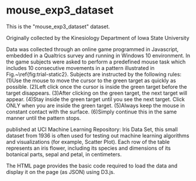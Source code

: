# mouse_exp3_dataset

This is the "mouse_exp3_dataset" dataset. 

Originally collected by the Kinesiology Department of Iowa State University


Data was collected through an online game programmed in Javascript, embedded in a Qualtrics survey and running in Windows 10 environment. In the game subjects were asked to perform a predefined mouse task which includes 10 consecutive movements in a pattern illustrated in Fig.~\ref{fig:trial-static2}. Subjects are instructed by the following rules:
(1)Use the mouse to move the cursor to the green target as quickly as possible.
(2)Left click once the cursor is inside the green target before the target disappears. 
(3)After clicking on the green target, the next target will appear.
(4)Stay inside the green target until you see the next target. Click ONLY when you are inside the green target.
(5)Always keep the mouse in constant contact with the surface. 
(6)Simply continue this in the same manner until the pattern stops.




published at UCI Machine Learning Repository: 
Iris Data Set, this small dataset from 1936 is often used for testing out machine learning algorithms and visualizations (for example, Scatter Plot). 
Each row of the table represents an iris flower, including its species and dimensions of its botanical parts, sepal and petal, in centimeters.

The HTML page provides the basic code required to load the data and display it on the page (as JSON) using D3.js.
